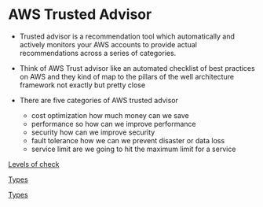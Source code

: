 # AWS Trusted Advisor

- Trusted advisor is a recommendation tool which automatically and actively monitors your AWS accounts to provide actual recommendations across a series of categories.

- Think of AWS Trust advisor like an automated checklist of best practices on AWS and they kind of map to the pillars of the well architecture framework not exactly but pretty close 
- There are five categories of AWS trusted advisor
	- cost optimization how much money can we save 
	- performance so how can we improve performance 
	- security how can we improve security 
	- fault tolerance how we can we prevent disaster or data loss 
	- service limit are we going to hit the maximum limit for a service 

[Levels of check](trust1.png)

[Types](trust2.png)

[Types](trust3.png)